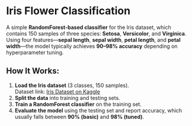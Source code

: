 # Iris Flower Classification

A simple **RandomForest-based classifier** for the Iris dataset, which contains 150 samples of three species: **Setosa**, **Versicolor**, and **Virginica**. Using four features—**sepal length**, **sepal width**, **petal length**, and **petal width**—the model typically achieves **90–98% accuracy** depending on hyperparameter tuning.

## How It Works:
1. **Load the Iris dataset** (3 classes, 150 samples).  
   Dataset link: [Iris Dataset on Kaggle](https://www.kaggle.com/datasets/uciml/iris)
2. **Split the data** into training and testing sets.
3. **Train a RandomForest classifier** on the training set.
4. **Evaluate the model** using the testing set and report accuracy, which usually falls between **90% (basic)** and **98% (tuned)**.
